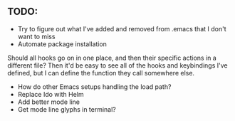 ## TODO:

* Try to figure out what I've added and removed from .emacs that I don't want to miss
* Automate package installation

Should all hooks go on in one place, and then their specific actions in a different file? Then it'd be easy to see all of the hooks and keybindings I've defined, but I can define the function they call somewhere else.

* How do other Emacs setups handling the load path?
* Replace Ido with Helm
* Add better mode line
* Get mode line glyphs in terminal?



